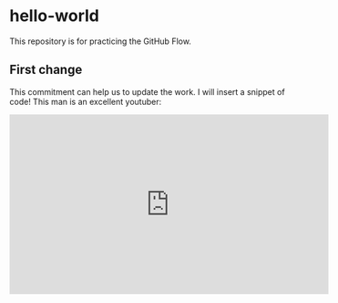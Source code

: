 # hello-world
This repository is for practicing the GitHub Flow.
## First change
This commitment can help us to update the work.
I will insert a snippet of code!
This man is an excellent youtuber:
<iframe width="560" height="315" src="https://www.youtube.com/embed/pSqBCCNI9yw?si=HPltO2VkOMzDREjC" title="YouTube video player" frameborder="0" allow="accelerometer; autoplay; clipboard-write; encrypted-media; gyroscope; picture-in-picture; web-share" referrerpolicy="strict-origin-when-cross-origin" allowfullscreen></iframe>
